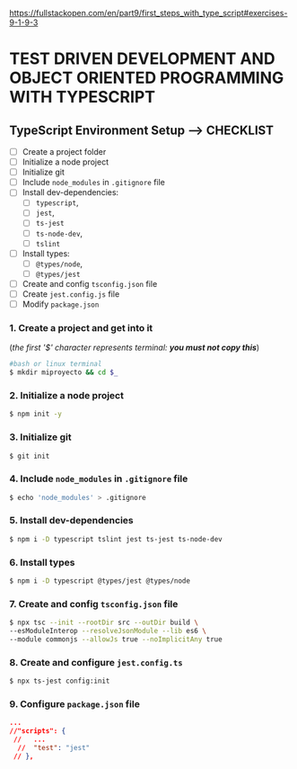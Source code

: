 https://fullstackopen.com/en/part9/first_steps_with_type_script#exercises-9-1-9-3

# TEST DRIVEN DEVELOPMENT AND OBJECT ORIENTED PROGRAMMING WITH TYPESCRIPT

## TypeScript Environment Setup --> CHECKLIST

- [ ] Create a project folder
- [ ] Initialize a node project
- [ ] Initialize git
- [ ] Include `node_modules` in `.gitignore` file
- [ ] Install dev-dependencies:
  - [ ] `typescript`,
  - [ ] `jest`,
  - [ ] `ts-jest`
  - [ ] `ts-node-dev`,
  - [ ] `tslint`
- [ ] Install types:
  - [ ] `@types/node`,
  - [ ] `@types/jest`
- [ ] Create and config `tsconfig.json` file
- [ ] Create `jest.config.js` file
- [ ] Modify `package.json`

### 1. Create a project and get into it
(_the first '$' character represents terminal: **you must not copy this**_)

```sh
#bash or linux terminal
$ mkdir miproyecto && cd $_
```
### 2. Initialize a node project
```sh
$ npm init -y
```

### 3. Initialize git
```sh
$ git init
```
### 4. Include `node_modules` in `.gitignore` file
```sh
$ echo 'node_modules' > .gitignore
```
### 5. Install dev-dependencies
```sh
$ npm i -D typescript tslint jest ts-jest ts-node-dev
```
### 6. Install types
```sh
$ npm i -D typescript @types/jest @types/node
```

### 7. Create and config `tsconfig.json` file
```sh
$ npx tsc --init --rootDir src --outDir build \
--esModuleInterop --resolveJsonModule --lib es6 \
--module commonjs --allowJs true --noImplicitAny true
```
### 8. Create and configure `jest.config.ts`
```sh
$ npx ts-jest config:init
```

### 9. Configure `package.json` file
```json
...
//"scripts": {
 //   ...
  //  "test": "jest"
 // },